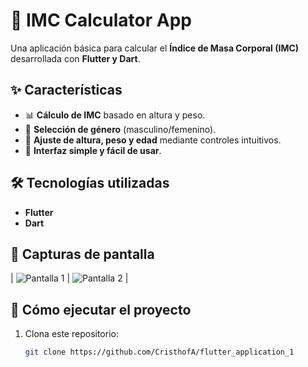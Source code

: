 # 📱 IMC Calculator App

Una aplicación básica para calcular el **Índice de Masa Corporal (IMC)** desarrollada con **Flutter y Dart**.

## ✨ Características
- 📊 **Cálculo de IMC** basado en altura y peso.  
- 👫 **Selección de género** (masculino/femenino).  
- 📏 **Ajuste de altura, peso y edad** mediante controles intuitivos.  
- 🎨 **Interfaz simple y fácil de usar**.  

## 🛠️ Tecnologías utilizadas
- **Flutter**  
- **Dart**  

## 📸 Capturas de pantalla  
| ![Pantalla 1](assets/screenshot1.png) | ![Pantalla 2](assets/screenshot2.png) |

## 🚀 Cómo ejecutar el proyecto  
1. Clona este repositorio:  
   ```bash
   git clone https://github.com/CristhofA/flutter_application_1